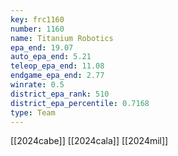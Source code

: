 ```yaml
---
key: frc1160
number: 1160
name: Titanium Robotics
epa_end: 19.07
auto_epa_end: 5.21
teleop_epa_end: 11.08
endgame_epa_end: 2.77
winrate: 0.5
district_epa_rank: 510
district_epa_percentile: 0.7168
type: Team
---
```

[[2024cabe]]
[[2024cala]]
[[2024mil]]
